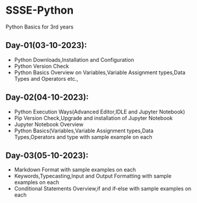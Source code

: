 # SSSE-Python
Python Basics for 3rd years

## Day-01(03-10-2023):
  - Python Downloads,Installation and Configuration
  - Python Version Check
  - Python Basics Overview on Variables,Variable Assignment types,Data Types and Operators etc.,

## Day-02(04-10-2023):
  - Python Execution Ways(Advanced Editor,IDLE and Jupyter Notebook)
  - Pip Version Check,Upgrade and installation of Jupyter Notebook
  - Jupyter Notebook Overview
  - Python Basics(Variables,Variable Assignment types,Data Types,Operators and type with sample example on each

## Day-03(05-10-2023):
  - Markdown Format with sample examples on each
  - Keywords,Typecasting,Input and Output Formatting with sample examples on each
  - Conditional Statements Overview,if and if-else with sample examples on each
